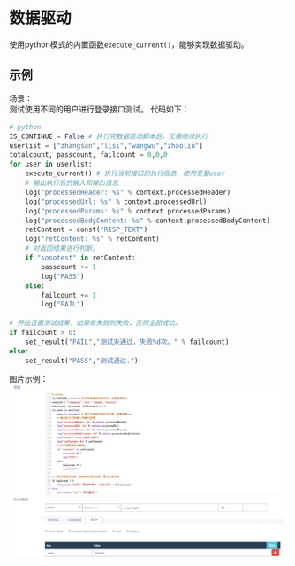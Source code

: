 # 数据驱动

使用python模式的内置函数```execute_current()```，能够实现数据驱动。<br>

## 示例
场景：<br>
测试使用不同的用户进行登录接口测试。
代码如下：
```python
# python
IS_CONTINUE = False # 执行完数据驱动脚本后，无需继续执行
userlist = ["zhangsan","lisi","wangwu","zhaoliu"]
totalcount, passcount, failcount = 0,0,0
for user in userlist:
    execute_current() # 执行当前接口的执行信息，使用变量user
    # 输出执行后的输入和输出信息
    log("processedHeader: %s" % context.processedHeader)
    log("processedUrl: %s" % context.processedUrl)
    log("processedParams: %s" % context.processedParams)
    log("processedBodyContent: %s" % context.processedBodyContent)
    retContent = const("RESP_TEXT")
    log("retContent: %s" % retContent)
    # 对返回结果进行判断。
    if "sosotest" in retContent:
        passcount += 1
        log("PASS")
    else:
        failcount += 1
        log("FAIL")

# 开始设置测试结果，如果有失败则失败，否则全部成功。
if failcount > 0:
    set_result("FAIL","测试未通过，失败%d次。" % failcount)
else:
    set_result("PASS","测试通过.")
```
图片示例：
![图片](/image/PYTHON数据驱动.png)